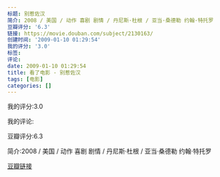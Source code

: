 ```yaml
---
标题: 别惹佐汉
简介: 2008 / 美国 / 动作 喜剧 剧情 / 丹尼斯·杜根 / 亚当·桑德勒 约翰·特托罗
豆瓣评分: '6.3'
链接: https://movie.douban.com/subject/2130163/
创建时间: '2009-01-10 01:29:54'
我的评分: '3.0'
标签:
评论:
date: 2009-01-10 01:29:54
title: 看了电影 - 别惹佐汉
tags: [电影]
categories: []
---
```


我的评分:3.0

我的评论:

豆瓣评分:6.3

简介:2008 / 美国 / 动作 喜剧 剧情 / 丹尼斯·杜根 / 亚当·桑德勒 约翰·特托罗

[豆瓣链接](https://movie.douban.com/subject/2130163/)

